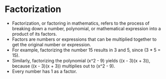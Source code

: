 # Factorization
* Factorization, or factoring in mathematics, refers to the process of breaking down a number, polynomial, or mathematical expression into a product of its factors.
* Factors are numbers or expressions that can be multiplied together to get the original number or expression.
* For example, factorizing the number 15 results in 3 and 5, since \(3 * 5 = 15\).
* Similarly, factorizing the polynomial \(x^2 - 9\) yields \((x - 3)(x + 3)\), because \((x - 3)(x + 3)\) multiplies out to \(x^2 - 9\).
* Every number has 1 as a factor.
